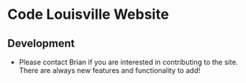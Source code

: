 # Code Louisville Website

## Development
* Please contact Brian if you are interested in contributing to the site. There are always new features and functionality to add!
